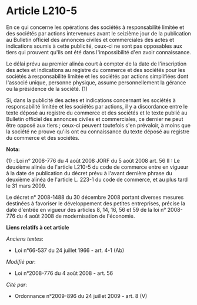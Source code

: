 # Article L210-5

En ce qui concerne les opérations des sociétés à responsabilité limitée et des sociétés par actions intervenues avant le
seizième jour de la publication au Bulletin officiel des annonces civiles et commerciales des actes et indications soumis à
cette publicité, ceux-ci ne sont pas opposables aux tiers qui prouvent qu'ils ont été dans l'impossibilité d'en avoir
connaissance.

Le délai prévu au premier alinéa court à compter de la date de l'inscription des actes et indications au registre du commerce
et des sociétés pour les sociétés à responsabilité limitée et les sociétés par actions simplifiées dont l'associé unique,
personne physique, assume personnellement la gérance ou la présidence de la société. (1)

Si, dans la publicité des actes et indications concernant les sociétés à responsabilité limitée et les sociétés par actions,
il y a discordance entre le texte déposé au registre du commerce et des sociétés et le texte publié au Bulletin officiel des
annonces civiles et commerciales, ce dernier ne peut être opposé aux tiers ; ceux-ci peuvent toutefois s'en prévaloir, à
moins que la société ne prouve qu'ils ont eu connaissance du texte déposé au registre du commerce et des sociétés.

**Nota:**

(1) : Loi n° 2008-776 du 4 août 2008 JORF du 5 août 2008 art. 56 II : Le deuxième alinéa de l'article L210-5 du code de
commerce entre en vigueur à la date de publication du décret prévu à l'avant dernière phrase du deuxième alinéa de l'article
L. 223-1 du code de commerce, et au plus tard le 31 mars 2009. 

Le décret n° 2008-1488 du 30 décembre 2008 portant diverses mesures destinées à favoriser le développement des petites
entreprises, précise la date d'entrée en vigueur des articles 8, 14, 16, 56 et 59 de la loi n° 2008-776 du 4 août 2008 de
modernisation de l'économie.

**Liens relatifs à cet article**

_Anciens textes_:

  - Loi n°66-537 du 24 juillet 1966 - art. 4-1 (Ab)

_Modifié par_:

  - Loi n°2008-776 du 4 août 2008 - art. 56

_Cité par_:

  - Ordonnance n°2009-896 du 24 juillet 2009 - art. 8 (V)
